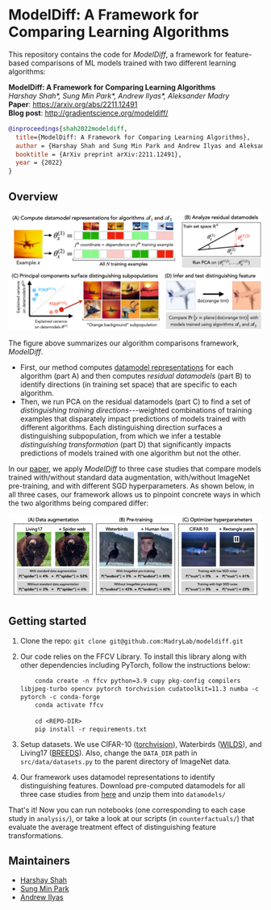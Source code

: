 <h1>ModelDiff: A Framework for Comparing Learning Algorithms</h1>

This repository contains the code for *ModelDiff*, a framework for feature-based comparisons of ML models trained with two different learning algorithms:

**ModelDiff: A Framework for Comparing Learning Algorithms** <br>
*Harshay Shah\*, Sung Min Park\*, Andrew Ilyas\*, Aleksander Madry* <br>
**Paper**: https://arxiv.org/abs/2211.12491 <br>
**Blog post**: http://gradientscience.org/modeldiff/

```bibtex
@inproceedings{shah2022modeldiff,
  title={ModelDiff: A Framework for Comparing Learning Algorithms},
  author = {Harshay Shah and Sung Min Park and Andrew Ilyas and Aleksander Madry},
  booktitle = {ArXiv preprint arXiv:2211.12491},
  year = {2022}
}
```

## Overview
<p align='center'><img src="static/visual_summary.png"/></p>

The figure above summarizes our algorithm comparisons framework, *ModelDiff*.
- First, our method computes [datamodel representations](https://gradientscience.org/datamodels-1/) for each algorithm (part A) and then computes *residual datamodels* (part B) to identify directions (in training set space) that are specific to each algorithm.
- Then, we run PCA on the residual datamodels (part C) to find a set of *distinguishing training directions*---weighted combinations of training examples that disparately impact predictions of models trained with different algorithms. Each distinguishing direction surfaces a distinguishing subpopulation, from which we infer a testable *distinguishing transformation* (part D) that significantly impacts predictions of models trained with one algorithm but not the other.

In our [paper](https://arxiv.org/abs/2211.12491), we apply *ModelDiff* to three case studies that compare models trained with/without standard data augmentation, with/without ImageNet pre-training, and with different SGD hyperparameters. As shown below, in all three cases, our framework allows us to pinpoint concrete ways in which the two algorithms being compared differ:

<p align='center'>
        <img src="static/case_studies.jpg"/>
</p>

## Getting started

1. Clone the repo: `git clone git@github.com:MadryLab/modeldiff.git`

2. Our code relies on the FFCV Library. To install this library along with other dependencies including PyTorch, follow the instructions below:
    ```
        conda create -n ffcv python=3.9 cupy pkg-config compilers libjpeg-turbo opencv pytorch torchvision cudatoolkit=11.3 numba -c pytorch -c conda-forge
        conda activate ffcv

        cd <REPO-DIR>
        pip install -r requirements.txt
    ```

3. Setup datasets. We use CIFAR-10 ([torchvision](https://pytorch.org/vision/stable/generated/torchvision.datasets.CIFAR10.html)), Waterbirds ([WILDS](https://github.com/p-lambda/wilds)), and Living17 ([BREEDS](https://github.com/MadryLab/BREEDS-Benchmarks)). Also, change the `DATA_DIR` path in `src/data/datasets.py` to the parent directory of ImageNet data.

4. Our framework uses datamodel representations to identify distinguishing features. Download pre-computed datamodels for all three case studies from [here](https://www.dropbox.com/s/rco4qwte8nr3y0e/datamodels.zip?dl=0) and unzip them into  `datamodels/`

That's it! Now you can run notebooks (one corresponding to each case study in `analysis/`), or take a look at our scripts (in `counterfactuals/`) that evaluate the average treatment effect of distinguishing feature transformations.

## Maintainers

* [Harshay Shah](https://twitter.com/harshays_)
* [Sung Min Park](https://twitter.com/smsampark)
* [Andrew Ilyas](https://twitter.com/andrew_ilyas)
